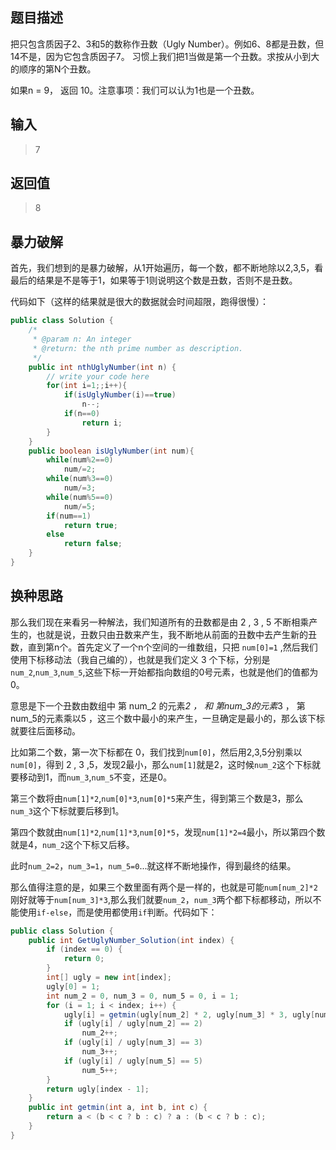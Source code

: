 ## 题目描述
把只包含质因子2、3和5的数称作丑数（Ugly Number）。例如6、8都是丑数，但14不是，因为它包含质因子7。 习惯上我们把1当做是第一个丑数。求按从小到大的顺序的第N个丑数。

如果n = 9， 返回 10。注意事项：我们可以认为1也是一个丑数。

## 输入
> 7

## 返回值
> 8 

## 暴力破解
首先，我们想到的是暴力破解，从1开始遍历，每一个数，都不断地除以2,3,5，看最后的结果是不是等于1，如果等于1则说明这个数是丑数，否则不是丑数。

代码如下（这样的结果就是很大的数据就会时间超限，跑得很慢）：
``` java
public class Solution {
    /*
     * @param n: An integer
     * @return: the nth prime number as description.
     */
    public int nthUglyNumber(int n) {
        // write your code here
        for(int i=1;;i++){
            if(isUglyNumber(i)==true)
                n--;
            if(n==0)
                return i;
        }
    }
    public boolean isUglyNumber(int num){
        while(num%2==0)
            num/=2;
        while(num%3==0)
            num/=3;
        while(num%5==0)
            num/=5;
        if(num==1)
            return true;
        else 
            return false;
    }
}
```

## 换种思路
那么我们现在来看另一种解法，我们知道所有的丑数都是由 2 , 3 , 5 不断相乘产生的，也就是说，丑数只由丑数来产生，我不断地从前面的丑数中去产生新的丑数，直到第n个。首先定义了一个n个空间的一维数组，只把 `num[0]=1` ,然后我们使用下标移动法（我自己编的），也就是我们定义 3 个下标，分别是`num_2`,`num_3`,`num_5`,这些下标一开始都指向数组的0号元素，也就是他们的值都为0。

意思是下一个丑数由数组中 第 num_2 的元素*2 ， 和 第num_3的元素*3 ， 第num_5的元素乘以5 ，这三个数中最小的来产生，一旦确定是最小的，那么该下标就要往后面移动。

比如第二个数，第一次下标都在 0，我们找到`num[0]`，然后用2,3,5分别乘以`num[0]`，得到 2 , 3 ,5，发现2最小，那么`num[1]`就是2，这时候`num_2`这个下标就要移动到1，而`num_3`,`num_5`不变，还是0。

第三个数将由`num[1]*2`,`num[0]*3`,`num[0]*5`来产生，得到第三个数是3，那么`num_3`这个下标就要后移到1。

第四个数就由`num[1]*2`,`num[1]*3`,`num[0]*5`，发现`num[1]*2=4`最小，所以第四个数就是4，`num_2`这个下标又后移。

此时`num_2=2`，`num_3=1`，`num_5=0`...就这样不断地操作，得到最终的结果。

那么值得注意的是，如果三个数里面有两个是一样的，也就是可能`num[num_2]*2`刚好就等于`num[num_3]*3`,那么我们就要`num_2`，`num_3`两个都下标都移动，所以不能使用`if-else`，而是使用都使用`if`判断。代码如下：


```java
public class Solution {
    public int GetUglyNumber_Solution(int index) {
        if (index == 0) {
            return 0;
        }
        int[] ugly = new int[index];
        ugly[0] = 1;
        int num_2 = 0, num_3 = 0, num_5 = 0, i = 1;
        for (i = 1; i < index; i++) {
            ugly[i] = getmin(ugly[num_2] * 2, ugly[num_3] * 3, ugly[num_5] * 5);
            if (ugly[i] / ugly[num_2] == 2)
                num_2++;
            if (ugly[i] / ugly[num_3] == 3)
                num_3++;
            if (ugly[i] / ugly[num_5] == 5)
                num_5++;
        }
        return ugly[index - 1];
    }
    public int getmin(int a, int b, int c) {
        return a < (b < c ? b : c) ? a : (b < c ? b : c);
    }
}
```







